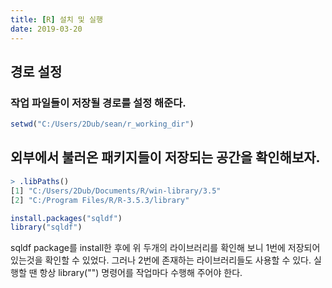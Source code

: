 ```yaml
---
title: [R] 설치 및 실행
date: 2019-03-20
---
```


## 경로 설정

### 작업 파일들이 저장될 경로를 설정 해준다.

```r
setwd("C:/Users/2Dub/sean/r_working_dir")
```

## 외부에서 불러온 패키지들이 저장되는 공간을 확인해보자.

```r
> .libPaths()
[1] "C:/Users/2Dub/Documents/R/win-library/3.5"
[2] "C:/Program Files/R/R-3.5.3/library"

install.packages("sqldf")
library("sqldf")
```

sqldf package를 install한 후에 위 두개의 라이브러리를 확인해 보니 1번에 저장되어 있는것을 확인할 수 있었다. 그러나 2번에 존재하는 라이브러리들도 사용할 수 있다. 실행할 땐 항상 library("")
명령어를 작업마다 수행해 주어야 한다.

